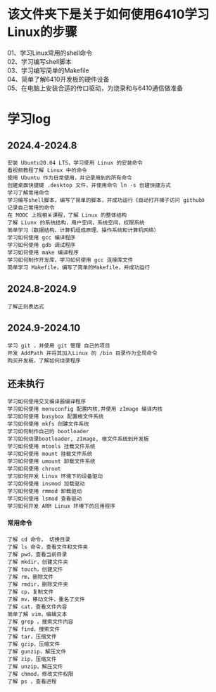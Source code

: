 # 该文件夹下是关于如何使用6410学习Linux的步骤
01、学习Linux常用的shell命令<br>
02、学习编写shell脚本<br>
03、学习编写简单的Makefile<br>
04、简单了解6410开发板的硬件设备<br>
05、在电脑上安装合适的传口驱动，为烧录和与6410通信做准备<br>

# 学习log
## 2024.4-2024.8
    安装 Ubuntu20.04 LTS，学习使用 Linux 的安装命令
    看视频教程了解 Linux 中的命令
    使用 Ubuntu 作为日常使用，并记录用到的所有命令
    创建桌面快捷键 .desktop 文件，并使用命令 ln -s 创建快捷方式
    学习了解常用命令    
    学习编写shell脚本，编写了简单的脚本，并成功运行《自动打开梯子访问 github》
    记录自己常用的命令
    在 MOOC 上找相关课程，了解 Linux 的整体结构
    了解 Liunx 的系统结构，用户空间，系统空间，权限系统
    简单学习（数据结构、计算机组成原理、操作系统和计算机网络）
    学习如何使用 gcc 编译程序
    学习如何使用 gdb 调试程序
    学习如何使用 make 编译程序
    学习如何制作开发库，学习如何使用 gcc 连接库文件
    简单学习 Makefile，编写了简单的Makefile，并成功运行
## 2024.8-2024.9
    了解正则表达式
## 2024.9-2024.10
    学习 git ，并使用 git 管理 自己的项目
    开发 AddPath 并将其加入Linux 的 /bin 目录作为全局命令 
    购买开发板，了解如何烧录程序
## 还未执行
    学习如何使用交叉编译器编译程序
    学习如何使用 menuconfig 配置内核,并使用 zImage 编译内核
    学习如何使用 busybox 配置根文件系统
    学习如何使用 mkfs 创建文件系统
    学习如何制作自己的 bootloader
    学习如何烧录bootloader, zImage, 根文件系统到开发板
    学习如何使用 mtools 挂载文件系统
    学习如何使用 mount 挂载文件系统
    学习如何使用 umount 卸载文件系统
    学习如何使用 chroot 
    学习如何开发 Linux 环境下的设备驱动
    学习如何使用 insmod 加载驱动
    学习如何使用 rmmod 卸载驱动
    学习如何使用 lsmod 查看驱动
    学习如何开发 ARM Linux 环境下的应用程序

#### 常用命令
    了解 cd 命令， 切换目录
    了解 ls 命令，查看文件和文件夹
    了解 pwd，查看当前目录
    了解 mkdir，创建文件夹
    了解 touch，创建文件
    了解 rm，删除文件
    了解 rmdir，删除文件夹
    了解 cp，复制文件
    了解 mv，移动文件，重名了文件
    了解 cat，查看文件内容
    简单了解 vim，编辑文本
    了解 grep ，搜索文件内容
    了解 find，搜索文件
    了解 tar，压缩文件
    了解 gzip，压缩文件
    了解 gunzip，解压文件
    了解 zip，压缩文件
    了解 unzip，解压文件
    了解 chmod，修改文件权限
    了解 ps ，查看进程
